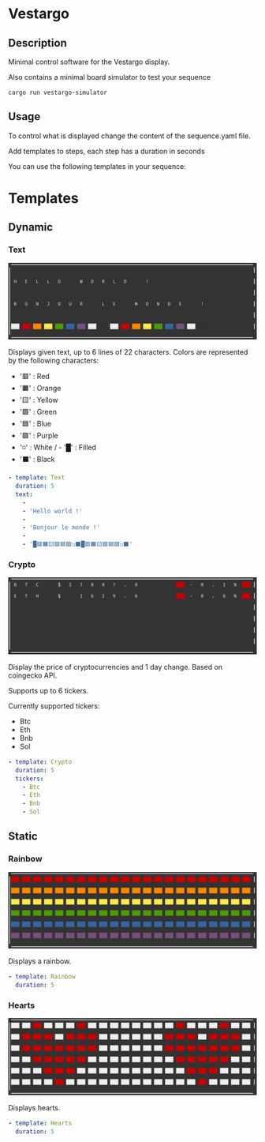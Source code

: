 # Vestargo

## Description

Minimal control software for the Vestargo display.

Also contains a minimal board simulator to test your sequence

```
cargo run vestargo-simulator
```

## Usage

To control what is displayed change the content of the sequence.yaml file.

Add templates to steps, each step has a duration in seconds

You can use the following templates in your sequence:

# Templates

## Dynamic

### Text

![Text](./screens/text.png)

Displays given text, up to 6 lines of 22 characters.
Colors are represented by the following characters:
- '🟥' : Red
- '🟧' : Orange
- '🟨' : Yellow
- '🟩' : Green
- '🟦' : Blue
- '🟪' : Purple
- '◽' : White / - '█' : Filled
- '⬛' : Black

```yaml
- template: Text
  duration: 5
  text:
    -
    - 'Hello world !'
    -
    - 'Bonjour le monde !'
    -
    - '█🟥🟧🟨🟩🟦🟪◽⬛█🟥🟧🟨🟩🟦🟪◽⬛'
```

### Crypto

![Crypto](./screens/crypto.png)

Display the price of cryptocurrencies and 1 day change. Based on coingecko API.

Supports up to 6 tickers.

Currently supported tickers:
- Btc
- Eth
- Bnb
- Sol

```yaml
- template: Crypto
  duration: 5
  tickers:
    - Btc
    - Eth
    - Bnb
    - Sol
```

## Static

### Rainbow

![Rainbow](./screens/rainbow.png)

Displays a rainbow.

```yaml
- template: Rainbow
  duration: 5
```

### Hearts

![Hearts](./screens/hearts.png)

Displays hearts.

```yaml
- template: Hearts
  duration: 5
```
